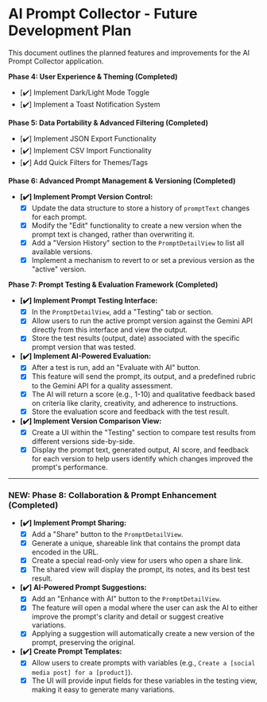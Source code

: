 # AI Prompt Collector - Future Development Plan

This document outlines the planned features and improvements for the AI Prompt Collector application.

**Phase 4: User Experience & Theming (Completed)**

-   [✔️] Implement Dark/Light Mode Toggle
-   [✔️] Implement a Toast Notification System

**Phase 5: Data Portability & Advanced Filtering (Completed)**

-   [✔️] Implement JSON Export Functionality
-   [✔️] Implement CSV Import Functionality
-   [✔️] Add Quick Filters for Themes/Tags

**Phase 6: Advanced Prompt Management & Versioning (Completed)**

-   **[✔️] Implement Prompt Version Control:**
    -   [x] Update the data structure to store a history of `promptText` changes for each prompt.
    -   [x] Modify the "Edit" functionality to create a new version when the prompt text is changed, rather than overwriting it.
    -   [x] Add a "Version History" section to the `PromptDetailView` to list all available versions.
    -   [x] Implement a mechanism to revert to or set a previous version as the "active" version.

**Phase 7: Prompt Testing & Evaluation Framework (Completed)**

-   **[✔️] Implement Prompt Testing Interface:**
    -   [x] In the `PromptDetailView`, add a "Testing" tab or section.
    -   [x] Allow users to run the active prompt version against the Gemini API directly from this interface and view the output.
    -   [x] Store the test results (output, date) associated with the specific prompt version that was tested.

-   **[✔️] Implement AI-Powered Evaluation:**
    -   [x] After a test is run, add an "Evaluate with AI" button.
    -   [x] This feature will send the prompt, its output, and a predefined rubric to the Gemini API for a quality assessment.
    -   [x] The AI will return a score (e.g., 1-10) and qualitative feedback based on criteria like clarity, creativity, and adherence to instructions.
    -   [x] Store the evaluation score and feedback with the test result.

-   **[✔️] Implement Version Comparison View:**
    -   [x] Create a UI within the "Testing" section to compare test results from different versions side-by-side.
    -   [x] Display the prompt text, generated output, AI score, and feedback for each version to help users identify which changes improved the prompt's performance.

---
### **NEW: Phase 8: Collaboration & Prompt Enhancement (Completed)**

-   **[✔️] Implement Prompt Sharing:**
    -   [x] Add a "Share" button to the `PromptDetailView`.
    -   [x] Generate a unique, shareable link that contains the prompt data encoded in the URL.
    -   [x] Create a special read-only view for users who open a share link.
    -   [x] The shared view will display the prompt, its notes, and its best test result.
-   **[✔️] AI-Powered Prompt Suggestions:**
    -   [x] Add an "Enhance with AI" button to the `PromptDetailView`.
    -   [x] The feature will open a modal where the user can ask the AI to either improve the prompt's clarity and detail or suggest creative variations.
    -   [x] Applying a suggestion will automatically create a new version of the prompt, preserving the original.
-   **[✔️] Create Prompt Templates:**
    -   [x] Allow users to create prompts with variables (e.g., `Create a [social media post] for a [product]`).
    -   [x] The UI will provide input fields for these variables in the testing view, making it easy to generate many variations.